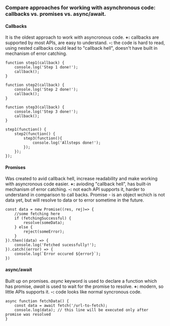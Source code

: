### Compare approaches for working with asynchronous code: callbacks vs. promises vs. async/await.

#### Callbacks
It is the oldest approach to work with asyncronous code.
**+:** callbacks are supported by most APIs, are easy to understand.
**-:** the code is hard to read, using nested callbacks could lead to "callback hell", doesn't have built in mechanism of error catching.
```
function step1(callback) {
    console.log('Step 1 done!');
    callback();
}

function step2(callback) {
    console.log('Step 2 done!');
    callback();
}

function step3(callback) {
    console.log('Step 3 done!');
    callback();
}

step1(function() {
    step2(function() {
        step3(function(){
            console.log('Allsteps done!');
        });
    });
});
```

#### Promises
Was created to avid callback hell, increase readability and make working with asyncronous code easier. 
**+:** avioding "callback hell", has built-in mechanism of error catching.
**-:** not each API supports it, harder to understand in comparison to call backs.
Promise - is an object wchich is not data yet, but will resolve to data or to error sometime in the future.

```
const data = new Promise((res, rej)=> {
    //some fetching here
    if (fetchingSuccessful) {
        resolve(someData);
    } else {
        reject(someError);
    }
}).then((data) => {
    console.log('Fetched sucessfully!');
}).catch((error) => {
    console.log(`Error occured ${error}`);
})
```

#### async/await
Built up on promises. *async* keyword is used to declare a function which has promise, *await* is used to wait for the promise to resolve.
**+:** modern, so little APIs supports it.
**-:** code looks like normal syncronous code.

```
async function fetchData() {
    const data = await fetch('/url-to-fetch);
    console.log(data); // this line will be executed only after promise was resolved
}
```
